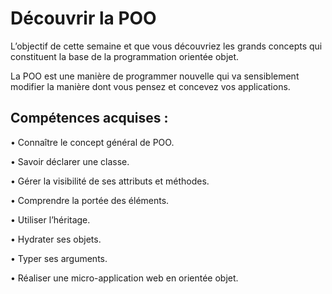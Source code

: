 # Découvrir la POO

L’objectif de cette semaine et que vous découvriez les grands concepts qui constituent la base 
de la programmation orientée objet. 

La POO est une manière de programmer nouvelle qui va sensiblement modifier la manière dont vous 
pensez et concevez vos applications. 

## Compétences acquises :

• Connaître le concept général de POO.

• Savoir déclarer une classe.

• Gérer la visibilité de ses attributs et méthodes.

• Comprendre la portée des éléments.

• Utiliser l’héritage.

• Hydrater ses objets.

• Typer ses arguments.

• Réaliser une micro-application web en orientée objet.
